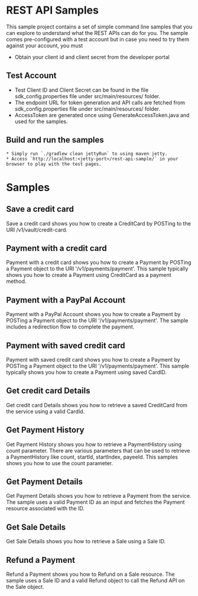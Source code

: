 REST API Samples
===================


This sample project contains a set of simple command line samples that you can explore to understand what the REST APIs can do for you.
The sample comes pre-configured with a test account but in case you need to try them against your account, you must
   
   * Obtain your client id and client secret from the developer portal

Test Account
------------

   * Test Client ID and Client Secret can be found in the file sdk_config.properties file under src/main/resources/ folder.
   * The endpoint URL for token generation and API calls are fetched from sdk_config.properties file under src/main/resources/ folder.
   * AccessToken are generated once using GenerateAccessToken.java and used for the samples.
   
Build and run the samples
--------------------------
	* Simply run `./gradlew clean jettyRun` to using maven jetty.
	* Access `http://localhost:<jetty-port>/rest-api-sample/` in your browser to play with the test pages.

Samples
========

Save a credit card
----------------------

Save a credit card shows you how to create a CreditCard by POSTing to the URI /v1/vault/credit-card.

Payment with a credit card
--------------------------

Payment with a credit card shows you how to create a Payment by POSTing a Payment object to the URI '/v1/payments/payment'. This sample typically shows you how to create a Payment using CreditCard as a payment method.

Payment with a PayPal Account
-----------------------------

Payment with a PayPal Account shows you how to create a Payment by POSTing a Payment object to the URI '/v1/payments/payment'. The sample includes a redirection flow to complete the payment.

Payment with saved credit card
------------------------------

Payment with saved credit card shows you how to create a Payment by POSTing a Payment object to the URI '/v1/payments/payment'. This sample typically shows you how to create a Payment using saved CardID.

Get credit card Details
-----------------------

Get credit card Details shows you how to retrieve a saved CreditCard from the service using a valid CardId.

Get Payment History
-------------------

Get Payment History shows you how to retrieve a PaymentHistory using count parameter. There are various parameters that can be used to retrieve a PaymentHistory like count, startId, startIndex, payeeId. This samples shows you how to use the count parameter.

Get Payment Details
-------------------

Get Payment Details shows you how to retrieve a Payment from the service. The sample uses a valid Payment ID as an input and fetches the Payment resource associated with the ID.

Get Sale Details
----------------

Get Sale Details shows you how to retrieve a Sale using a Sale ID.

Refund a Payment
----------------

Refund a Payment shows you how to Refund on a Sale resource. The sample uses a Sale ID and a valid Refund object to call the Refund API on the Sale object.

